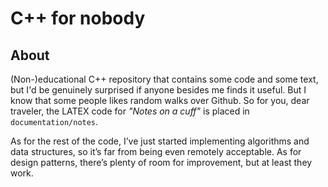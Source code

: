 # C++ for nobody

## About  

(Non-)educational C++ repository that contains some code and some text, but I'd be genuinely surprised if anyone besides me finds it useful.
But I know that some people likes random walks over Github. So for you, dear traveler, the LATEX code for *"Notes on a cuff"* is placed
in `documentation/notes`.

As for the rest of the code, I’ve just started implementing algorithms and data structures, so it’s far from being even remotely acceptable.
As for design patterns, there’s plenty of room for improvement, but at least they work.
